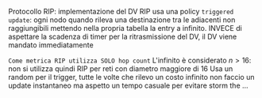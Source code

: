Protocollo RIP: implementazione del DV
RIP usa una policy `triggered update`: ogni nodo quando rileva una destinazione tra le adiacenti non raggiungibili mettendo nella propria tabella la entry a infinito. INVECE di aspettare la scadenza di timer per la ritrasmissione del DV, il DV viene mandato immediatamente 

`Come metrica RIP utilizza SOLO hop count`
L'infinito è considerato $n>16$: non si utilizza quindi RIP per reti con diametro maggiore di 16
Usa un random per il trigger, tutte le volte che rilevo un costo infinito non faccio un update instantaneo ma aspetto un tempo casuale per evitare storm the ...